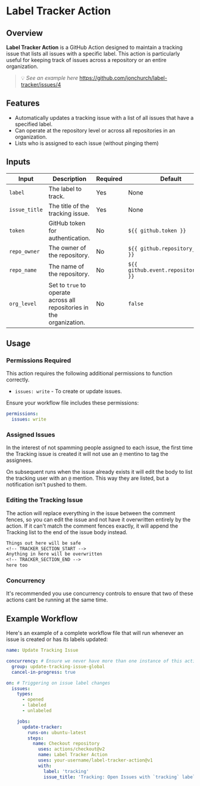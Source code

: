 # Label Tracker Action

## Overview

**Label Tracker Action** is a GitHub Action designed to maintain a tracking issue that lists all issues with a specific label. This action is particularly useful for keeping track of issues across a repository or an entire organization.

> 💡 _See an example here_ https://github.com/jonchurch/label-tracker/issues/4

## Features

- Automatically updates a tracking issue with a list of all issues that have a specified label.
- Can operate at the repository level or across all repositories in an organization.
- Lists who is assigned to each issue (without pinging them)

## Inputs

| Input         | Description                                                                 | Required | Default                               |
|---------------|-----------------------------------------------------------------------------|----------|---------------------------------------|
| `label`       | The label to track.                                                        | Yes      | None                                  |
| `issue_title` | The title of the tracking issue.                                           | Yes      | None                                  |
| `token`       | GitHub token for authentication.                                           | No       | `${{ github.token }}`                |
| `repo_owner`  | The owner of the repository.                                               | No       | `${{ github.repository_owner }}`     |
| `repo_name`   | The name of the repository.                                                | No       | `${{ github.event.repository.name }}`|
| `org_level`   | Set to `true` to operate across all repositories in the organization.      | No       | `false`                               |

## Usage

### Permissions Required

This action requires the following additional permissions to function correctly.
- `issues: write` - To create or update issues.

Ensure your workflow file includes these permissions:

```yaml
permissions:
  issues: write
```

### Assigned Issues

In the interest of not spamming people assigned to each issue, the first time the Tracking issue is created it will not use an `@` mentino to tag the assignees.

On subsequent runs when the issue already exists it will edit the body to list the tracking user with an `@` mention. This way they are listed, but a notification isn't pushed to them.
 

### Editing the Tracking Issue

The action will replace everything in the issue between the comment fences, so you can edit the issue and not have it overwritten entirely by the action. If it can't match the comment fences exactly, it will append the Tracking list to the end of the issue body instead.

```txt
Things out here will be safe
<!-- TRACKER_SECTION_START -->
Anything in here will be overwritten
<!-- TRACKER_SECTION_END -->
here too
```

### Concurrency

It's recommended you use concurrency controls to ensure that two of these actions cant be running at the same time.

## Example Workflow

Here's an example of a complete workflow file that will run whenever an issue is created or has its labels updated:

```yaml
name: Update Tracking Issue

concurrency: # Ensure we never have more than one instance of this action running
  group: update-tracking-issue-global
  cancel-in-progress: true

on: # Triggering on issue label changes
  issues:
    types:
      - opened
      - labeled
      - unlabeled

    jobs:
      update-tracker:
        runs-on: ubuntu-latest
        steps:
          name: Checkout repository
            uses: actions/checkout@v2
            name: Label Tracker Action
            uses: your-username/label-tracker-action@v1
            with:
              label: 'tracking'
              issue_title: 'Tracking: Open Issues with `tracking` label'
```

